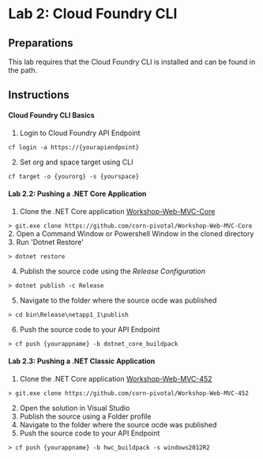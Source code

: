 # Lab 2: Cloud Foundry CLI

## Preparations
This lab requires that the Cloud Foundry CLI is installed and can be found in the path.

## Instructions
#### Cloud Foundry CLI Basics
1. Login to Cloud Foundry API Endpoint

 `cf login -a https://{yourapiendpoint}`
 
2. Set org and space target using CLI

 `cf target -o {yourorg} -s {yourspace}`
 

#### Lab 2.2: Pushing a .NET Core Application
1. Clone the .NET Core application [Workshop-Web-MVC-Core](https://github.com/corn-pivotal/Workshop-Web-MVC-Core)

 `> git.exe clone https://github.com/corn-pivotal/Workshop-Web-MVC-Core`
2. Open a Command Window or Powershell Window in the cloned directory
3. Run 'Dotnet Restore'

 `> dotnet restore`
 
4. Publish the source code using the *Release Configuration*

 `> dotnet publish -c Release`
 
5. Navigate to the folder where the source ocde was published

 `> cd bin\Release\netapp1_1\publish`
 
6. Push the source code to your API Endpoint

 `> cf push {yourappname} -b dotnet_core_buildpack` 

#### Lab 2.3: Pushing a .NET Classic Application
1. Clone the .NET Core application [Workshop-Web-MVC-452](https://github.com/corn-pivotal/Workshop-Web-MVC-452)

 `> git.exe clone https://github.com/corn-pivotal/Workshop-Web-MVC-452`
 
2. Open the solution in Visual Studio
3. Publish the source using a Folder profile
4. Navigate to the folder where the source ocde was published
5. Push the source code to your API Endpoint

 `> cf push {yourappname} -b hwc_buildpack -s windows2012R2` 
